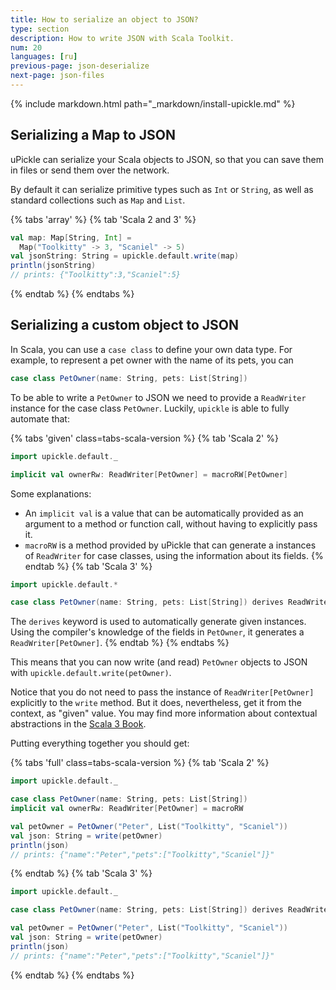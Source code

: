 ```yaml
---
title: How to serialize an object to JSON?
type: section
description: How to write JSON with Scala Toolkit.
num: 20
languages: [ru]
previous-page: json-deserialize
next-page: json-files
---
```


{% include markdown.html path="_markdown/install-upickle.md" %}

## Serializing a Map to JSON

uPickle can serialize your Scala objects to JSON, so that you can save them in files or send them over the network.

By default it can serialize primitive types such as `Int` or `String`, as well as standard collections such as `Map` and `List`.

{% tabs 'array' %}
{% tab 'Scala 2 and 3' %}
```scala mdoc
val map: Map[String, Int] =
  Map("Toolkitty" -> 3, "Scaniel" -> 5)
val jsonString: String = upickle.default.write(map)
println(jsonString)
// prints: {"Toolkitty":3,"Scaniel":5}
```
{% endtab %}
{% endtabs %}

## Serializing a custom object to JSON

In Scala, you can use a `case class` to define your own data type.
For example, to represent a pet owner with the name of its pets, you can
```scala mdoc:reset
case class PetOwner(name: String, pets: List[String])
```

To be able to write a `PetOwner` to JSON we need to provide a `ReadWriter` instance for the case class `PetOwner`.
Luckily, `upickle` is able to fully automate that:

{% tabs 'given' class=tabs-scala-version %}
{% tab 'Scala 2' %}
```scala mdoc
import upickle.default._

implicit val ownerRw: ReadWriter[PetOwner] = macroRW[PetOwner]
```
Some explanations:
- An `implicit val` is a value that can be automatically provided as an argument to a method or function call, without having to explicitly pass it.
- `macroRW` is a method provided by uPickle that can generate a instances of `ReadWriter` for case classes, using the information about its fields.
{% endtab %}
{% tab 'Scala 3' %}
```scala
import upickle.default.*

case class PetOwner(name: String, pets: List[String]) derives ReadWriter
```
The `derives` keyword is used to automatically generate given instances.
Using the compiler's knowledge of the fields in `PetOwner`, it generates a `ReadWriter[PetOwner]`.
{% endtab %}
{% endtabs %}

This means that you can now write (and read) `PetOwner` objects to JSON with `upickle.default.write(petOwner)`.

Notice that you do not need to pass the instance of `ReadWriter[PetOwner]` explicitly to the `write` method. But it does, nevertheless, get it from the context, as "given" value. You may find more information about contextual abstractions in the [Scala 3 Book](https://docs.scala-lang.org/scala3/book/ca-contextual-abstractions-intro.html).

Putting everything together you should get:

{% tabs 'full' class=tabs-scala-version %}
{% tab 'Scala 2' %}
```scala
import upickle.default._

case class PetOwner(name: String, pets: List[String])
implicit val ownerRw: ReadWriter[PetOwner] = macroRW

val petOwner = PetOwner("Peter", List("Toolkitty", "Scaniel"))
val json: String = write(petOwner)
println(json)
// prints: {"name":"Peter","pets":["Toolkitty","Scaniel"]}"
```
{% endtab %}
{% tab 'Scala 3' %}
```scala
import upickle.default._

case class PetOwner(name: String, pets: List[String]) derives ReadWriter

val petOwner = PetOwner("Peter", List("Toolkitty", "Scaniel"))
val json: String = write(petOwner)
println(json)
// prints: {"name":"Peter","pets":["Toolkitty","Scaniel"]}"
```
{% endtab %}
{% endtabs %}
